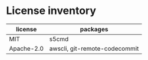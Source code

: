 # License inventory

| license    | packages                      |
| ---------- | ----------------------------- |
| MIT        | s5cmd                         |
| Apache-2.0 | awscli, git-remote-codecommit |
